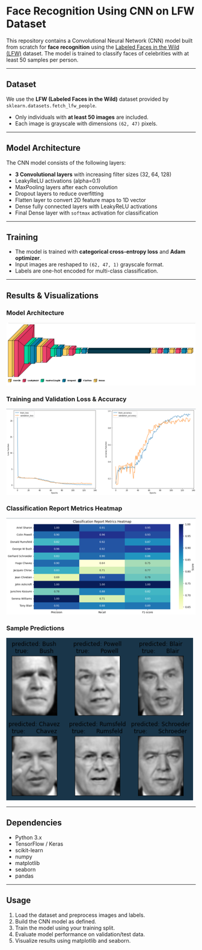 
# Face Recognition Using CNN on LFW Dataset

This repository contains a Convolutional Neural Network (CNN) model built from scratch for **face recognition** using the [Labeled Faces in the Wild (LFW)](https://scikit-learn.org/stable/modules/generated/sklearn.datasets.fetch_lfw_people.html) dataset. The model is trained to classify faces of celebrities with at least 50 samples per person.

---

## Dataset

We use the **LFW (Labeled Faces in the Wild)** dataset provided by `sklearn.datasets.fetch_lfw_people`.  
- Only individuals with **at least 50 images** are included.  
- Each image is grayscale with dimensions `(62, 47)` pixels.

---

## Model Architecture

The CNN model consists of the following layers:

* **3 Convolutional layers** with increasing filter sizes (32, 64, 128)
* LeakyReLU activations (alpha=0.1)
* MaxPooling layers after each convolution
* Dropout layers to reduce overfitting
* Flatten layer to convert 2D feature maps to 1D vector
* Dense fully connected layers with LeakyReLU activations
* Final Dense layer with `softmax` activation for classification

---

## Training

* The model is trained with **categorical cross-entropy loss** and **Adam optimizer**.
* Input images are reshaped to `(62, 47, 1)` grayscale format.
* Labels are one-hot encoded for multi-class classification.

---

## Results & Visualizations

### Model Architecture

![Model Architecture](images/arch.png)

### Training and Validation Loss & Accuracy

![Loss and Accuracy Curves](images/graphs.png)

### Classification Report Metrics Heatmap

![Classification Report Heatmap](images/matrix.png)

### Sample Predictions

![Prediction Output](images/output.png)

---

## Dependencies

* Python 3.x
* TensorFlow / Keras
* scikit-learn
* numpy
* matplotlib
* seaborn
* pandas

---

## Usage

1. Load the dataset and preprocess images and labels.
2. Build the CNN model as defined.
3. Train the model using your training split.
4. Evaluate model performance on validation/test data.
5. Visualize results using matplotlib and seaborn.
